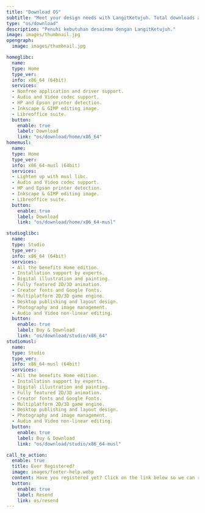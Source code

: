 ```yaml
---
title: "Download OS"
subtitle: "Meet your design needs with LangitKetujuh. Total downloads are over 5k. Let's try!"
type: "os/download"
description: "Penuhi kebutuhan desainmu dengan LangitKetujuh."
image: images/thumbnail.jpg
opengraph:
  image: images/thumbnail.jpg

homeglibc:
  name:
  type: Home
  type_ver:
  info: x86_64 (64bit)
  services:
  - Nonfree application and driver support.
  - Audio and Video codec support.
  - HP and Epson printer detection.
  - Inkscape & GIMP editing image.
  - Libreoffice suite.
  button:
    enable: true
    label: Download
    link: "os/download/home/x86_64"
homemusl:
  name:
  type: Home
  type_ver:
  info: x86_64-musl (64bit)
  services:
  - Lighten up with musl libc.
  - Audio and Video codec support.
  - HP and Epson printer detection.
  - Inkscape & GIMP editing image.
  - Libreoffice suite.
  button:
    enable: true
    label: Download
    link: "os/download/home/x86_64-musl"

studioglibc:
  name:
  type: Studio
  type_ver:
  info: x86_64 (64bit)
  services:
  - All the benefits Home edition.
  - Installation support by experts.
  - Digital illustration and painting.
  - Fully featured 2D/3D animation.
  - Creator fonts and Google Fonts.
  - Multiplatform 2D/3D game engine.
  - Desktop publishing and layout design.
  - Photography and image management.
  - Audio and Video non-linear editing.
  button:
    enable: true
    label: Buy & Download
    link: "os/download/studio/x86_64"
studiomusl:
  name:
  type: Studio
  type_ver:
  info: x86_64-musl (64bit)
  services:
  - All the benefits Home edition.
  - Installation support by experts.
  - Digital illustration and painting.
  - Fully featured 2D/3D animation.
  - Creator fonts and Google Fonts.
  - Multiplatform 2D/3D game engine.
  - Desktop publishing and layout design.
  - Photography and image management.
  - Audio and Video non-linear editing.
  button:
    enable: true
    label: Buy & Download
    link: "os/download/studio/x86_64-musl"

call_to_action:
  enable: true
  title: Ever Registered?
  image: images/footer-help.webp
  content: Have you registered yet? Click on the link below so we can resend it to the previously registered email.
  button:
    enable: true
    label: Resend
    link: os/resend
---
```

